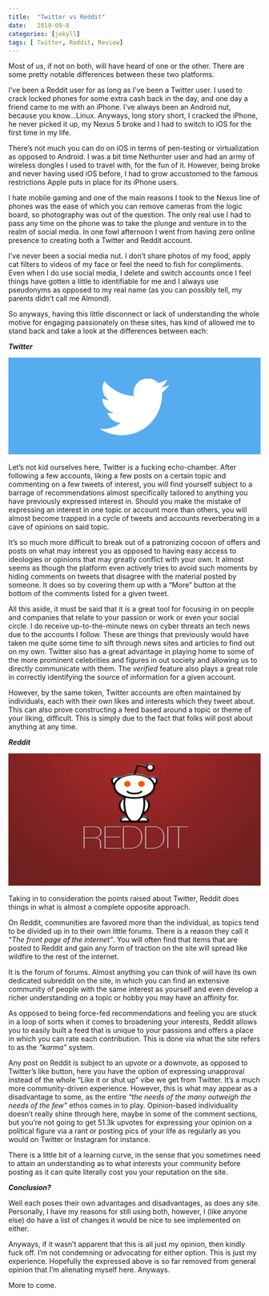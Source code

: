 ```yaml
---
title:  "Twitter vs Reddit"
date:   2019-09-8
categories: [jekyll]
tags: [ Twitter, Reddit, Review]
---
```

Most of us, if not on both, will have heard of one or the other. There are some pretty notable differences between these two platforms. 


I’ve been a Reddit user for as long as I’ve been a Twitter user. I used to crack locked phones for some extra cash back in the day, and one day a friend came to me with an iPhone. I’ve always been an Android nut, because you know...Linux. Anyways, long story short, I cracked the iPhone, he never picked it up, my Nexus 5 broke and I had to switch to iOS for the first time in my life. 

There’s not much you can do on iOS in terms of pen-testing or virtualization as opposed to Android. I was a bit time Nethunter user and had an army of wireless dongles I used to travel with, for the fun of it. However, being broke and never having used iOS before, I had to grow accustomed to the famous restrictions Apple puts in place for its iPhone users. 

I hate mobile gaming and one of the main reasons I took to the Nexus line of phones was the ease of which you can remove cameras from the logic board, so photography was out of the question. The only real use I had to pass any time on the phone was to take the plunge and venture in to the realm of social media. In one fowl afternoon I went from having zero online presence to creating both a Twitter and Reddit account. 


I’ve never been a social media nut. I don’t share photos of my food, apply cat filters to videos of my face or feel the need to fish for compliments. Even when I do use social media, I delete and switch accounts once I feel things have gotten a little to identifiable for me and I always use pseudonyms as opposed to my real name (as you can possibly tell, my parents didn’t call me Almond). 

So anyways, having this little disconnect or lack of understanding the whole motive for engaging passionately on these sites, has kind of allowed me to stand back and take a look at the differences between each:


_**Twitter**_

![](/assets/twitter.jpg)

Let’s not kid ourselves here, Twitter is a fucking echo-chamber. After following a few accounts, liking a few posts on a certain topic and commenting on a few tweets of interest, you will find yourself subject to a barrage of recommendations almost specifically tailored to anything you have previously expressed interest in. Should you make the mistake of expressing an interest in one topic or account more than others, you will almost become trapped in a cycle of tweets and accounts reverberating in a cave of opinions on said topic.

It’s so much more difficult to break out of a patronizing cocoon of offers and posts on what may interest you as opposed to having easy access to ideologies or opinions that may greatly conflict with your own. It almost seems as though the platform even actively tries to avoid such moments by hiding comments on tweets that disagree with the material posted by someone. It does so by covering them up with a “More” button at the bottom of the comments listed for a given tweet. 

All this aside, it must be said that it is a great tool for focusing in on people and companies that relate to your passion or work or even your social circle. I do receive up-to-the-minute news on cyber threats an tech news due to the accounts I follow. These are things that previously would have taken me quite some time to sift through news sites and articles to find out on my own. Twitter also has a great advantage in playing home to some of the more prominent celebrities and figures in out society and allowing us to directly communicate with them. The *verified* feature also plays a great role in correctly identifying the source of information for a given account. 

However, by the same token, Twitter accounts are often maintained by individuals, each with their own likes and interests which they tweet about. This can also prove constructing a feed based around a topic or theme of your liking, difficult. This is simply due to the fact that folks will post about anything at any time. 



_**Reddit**_

![](/assets/reddit.jpg)

Taking in to consideration the points raised about Twitter, Reddit does things in what is almost a complete opposite approach. 

On Reddit, communities are favored more than the individual, as topics tend to be divided up in to their own little forums. There is a reason they call it *“The front page of the internet”*. You will often find that items that are posted to Reddit and gain any form of traction on the site will spread like wildfire to the rest of the internet. 

It is the forum of forums. Almost anything you can think of will have its own dedicated subreddit on the site, in which you can find an extensive community of people with the same interest as yourself and even develop a richer understanding on a topic or hobby you may have an affinity for. 

As opposed to being force-fed recommendations and feeling you are stuck in a loop of sorts when it comes to broadening your interests, Reddit allows you to easily built a feed that is unique to your passions and offers a place in which you can rate each contribution. This is done via what the site refers to as the *“karma”* system.

Any post on Reddit is subject to an upvote or a downvote, as opposed to Twitter’s like button, here you have the option of expressing unapproval instead of the whole “Like it or shut up” vibe we get from Twitter. It’s a much more community-driven experience. However, this is what may appear as a disadvantage to some, as the entire *“the needs of the many outweigh the needs of the few”* ethos comes in to play. Opinion-based individuality doesn’t really shine through here, maybe in some of the comment sections, but you’re not going to get 51.3k upvotes for expressing your opinion on a political figure via a rant or posting pics of your life as regularly as you would on Twitter or Instagram for instance. 

There is a little bit of a learning curve, in the sense that you sometimes need to attain an understanding as to what interests your community before posting as it can quite literally cost you your reputation on the site. 



_**Conclusion?**_

Well each poses their own advantages and disadvantages, as does any site. Personally, I have my reasons for still using both, however, I (like anyone else) do have a list of changes it would be nice to see implemented on either. 

Anyways, if it wasn’t apparent that this is all just my opinion, then kindly fuck off. I’m not condemning or advocating for either option. This is just my experience. Hopefully the expressed above is so far removed from general opinion that I’m alienating myself here. Anyways.


More to come.